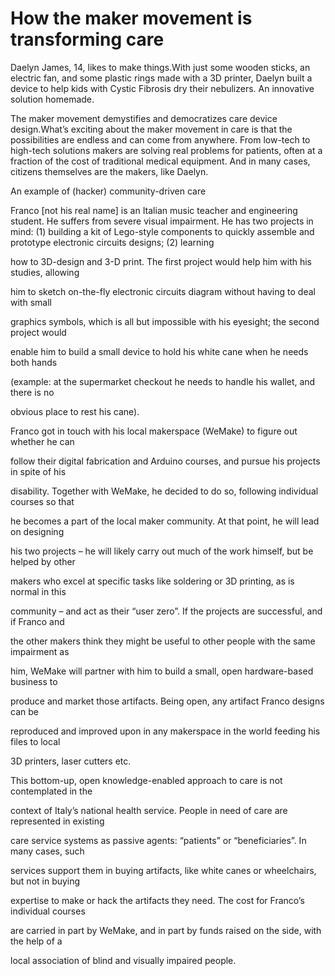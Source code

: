 # How the maker movement is transforming care


Daelyn James, 14, likes to make things.With just some wooden sticks, an electric fan, and some plastic rings made with a 3D printer, Daelyn built a device to help kids with Cystic Fibrosis dry their nebulizers. An innovative solution homemade.

The maker movement demystifies and democratizes care device design.What’s exciting about the maker movement in care is that the possibilities are endless and can come from anywhere. From low-tech to high-tech solutions makers are solving real problems for patients, often at a fraction of the cost of traditional medical equipment. And in many cases, citizens themselves are the makers, like Daelyn. 

An example of (hacker) community-driven care

Franco [not his real name] is an Italian music teacher and engineering student. He suffers from severe visual impairment. He has two projects in mind: (1) building a kit of Lego-style components to quickly assemble and prototype electronic circuits designs; (2) learning

how to 3D-design and 3-D print. The first project would help him with his studies, allowing

him to sketch on-the-fly electronic circuits diagram without having to deal with small

graphics symbols, which is all but impossible with his eyesight; the second project would

enable him to build a small device to hold his white cane when he needs both hands

(example: at the supermarket checkout he needs to handle his wallet, and there is no

obvious place to rest his cane).

Franco got in touch with his local makerspace (WeMake) to figure out whether he can

follow their digital fabrication and Arduino courses, and pursue his projects in spite of his

disability. Together with WeMake, he decided to do so, following individual courses so that

he becomes a part of the local maker community. At that point, he will lead on designing

his two projects – he will likely carry out much of the work himself, but be helped by other

makers who excel at specific tasks like soldering or 3D printing, as is normal in this

community – and act as their “user zero”. If the projects are successful, and if Franco and

the other makers think they might be useful to other people with the same impairment as

him, WeMake will partner with him to build a small, open hardware-based business to

produce and market those artifacts. Being open, any artifact Franco designs can be

reproduced and improved upon in any makerspace in the world feeding his files to local

3D printers, laser cutters etc.

This bottom-up, open knowledge-enabled approach to care is not contemplated in the

context of Italy’s national health service. People in need of care are represented in existing

care service systems as passive agents: “patients” or “beneficiaries”. In many cases, such

services support them in buying artifacts, like white canes or wheelchairs, but not in buying

expertise to make or hack the artifacts they need. The cost for Franco’s individual courses

are carried in part by WeMake, and in part by funds raised on the side, with the help of a

local association of blind and visually impaired people.
